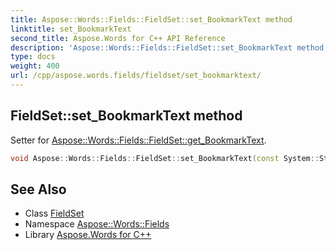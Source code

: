 ```yaml
---
title: Aspose::Words::Fields::FieldSet::set_BookmarkText method
linktitle: set_BookmarkText
second_title: Aspose.Words for C++ API Reference
description: 'Aspose::Words::Fields::FieldSet::set_BookmarkText method. Setter for Aspose::Words::Fields::FieldSet::get_BookmarkText in C++.'
type: docs
weight: 400
url: /cpp/aspose.words.fields/fieldset/set_bookmarktext/
---
```

## FieldSet::set_BookmarkText method


Setter for [Aspose::Words::Fields::FieldSet::get_BookmarkText](../get_bookmarktext/).

```cpp
void Aspose::Words::Fields::FieldSet::set_BookmarkText(const System::String &value)
```

## See Also

* Class [FieldSet](../)
* Namespace [Aspose::Words::Fields](../../)
* Library [Aspose.Words for C++](../../../)
